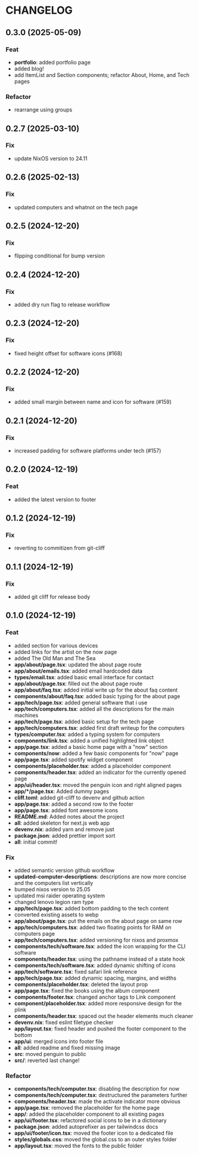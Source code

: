 # CHANGELOG

## 0.3.0 (2025-05-09)

### Feat

- **portfolio**: added portfolio page
- added blog!
- add ItemList and Section components; refactor About, Home, and Tech pages

### Refactor

- rearrange using groups

## 0.2.7 (2025-03-10)

### Fix

- update NixOS version to 24.11

## 0.2.6 (2025-02-13)

### Fix

- updated computers and whatnot on the tech page

## 0.2.5 (2024-12-20)

### Fix

- flipping conditional for bump version

## 0.2.4 (2024-12-20)

### Fix

- added dry run flag to release workflow

## 0.2.3 (2024-12-20)

### Fix

- fixed height offset for software icons (#168)

## 0.2.2 (2024-12-20)

### Fix

- added small margin between name and icon for software (#159)

## 0.2.1 (2024-12-20)

### Fix

- increased padding for software platforms under tech (#157)

## 0.2.0 (2024-12-19)

### Feat

- added the latest version to footer

## 0.1.2 (2024-12-19)

### Fix

- reverting to commitizen from git-cliff

## 0.1.1 (2024-12-19)

### Fix

- added git cliff for release body

## 0.1.0 (2024-12-19)

### Feat

- added section for various devices
- added links for the artist on the now page
- added The Old Man and The Sea
- **app/about/page.tsx**: updated the about page route
- **app/about/emails.tsx**: added email hardcoded data
- **types/email.tsx**: added basic email interface for contact
- **app/about/page.tsx**: filled out the about page route
- **app/about/faq.tsx**: added initial write up for the about faq content
- **components/about/faq.tsx**: added basic typing for the about page
- **app/tech/page.tsx**: added general software that i use
- **app/tech/computers.tsx**: added all the descriptions for the main machines
- **app/tech/page.tsx**: added basic setup for the tech page
- **app/tech/computers.tsx**: added first draft writeup for the computers
- **types/computer.tsx**: added a typing system for computers
- **components/link.tsx**: added a unified highlighted link object
- **app/page.tsx**: added a basic home page with a "now" section
- **components/now**: added a few basic components for "now" page
- **app/page.tsx**: added spotify widget component
- **components/placeholder.tsx**: added a placeholder component
- **components/header.tsx**: added an indicator for the currently opened page
- **app/ui/header.tsx**: moved the penguin icon and right aligned pages
- **app/\*/page.tsx**: Added dummy pages
- **cliff.toml**: added git-cliff to devenv and github action
- **app/page.tsx**: added a second row to the footer
- **app/page.tsx**: added font awesome icons
- **README.md**: Added notes about the project
- **all**: added skeleton for next.js web app
- **devenv.nix**: added yarn and remove just
- **package.json**: added prettier import sort
- **all**: initial commit!

### Fix

- added semantic version github workflow
- **updated-computer-descriptions**: descriptions are now more concise and the
  computers list vertically
- bumped nixos version to 25.05
- updated msi raider operating system
- changed lenovo legion ram type
- **app/tech/page.tsx**: added bottom padding to the tech content
- converted existing assets to webp
- **app/about/page.tsx**: put the emails on the about page on same row
- **app/tech/computers.tsx**: added two floating points for RAM on computers
  page
- **app/tech/computers.tsx**: added versioning for nixos and proxmox
- **components/tech/software.tsx**: added the icon wrapping for the CLI software
- **components/header.tsx**: using the pathname instead of a state hook
- **components/tech/software.tsx**: added dynamic shifting of icons
- **app/tech/software.tsx**: fixed safari link reference
- **app/tech/page.tsx**: added dynamic spacing, margins, and widths
- **components/placeholder.tsx**: deleted the layout prop
- **app/page.tsx**: fixed the books using the album component
- **components/footer.tsx**: changed anchor tags to Link component
- **component/placeholder.tsx**: added more responsive design for the plink
- **components/header.tsx**: spaced out the header elements much cleaner
- **devenv.nix**: fixed eslint filetype checker
- **app/layout.tsx**: fixed header and pushed the footer component to the bottom
- **app/ui**: merged icons into footer file
- **all**: added readme and fixed missing image
- **src**: moved penguin to public
- **src/**: reverted last change!

### Refactor

- **components/tech/computer.tsx**: disabling the description for now
- **components/tech/computer.tsx**: destructured the parameters further
- **components/header.tsx**: made the activate indicator more obvious
- **app/page.tsx**: removed the placeholder for the home page
- **app/**: added the placeholder component to all existing pages
- **app/ui/footer.tsx**: refactored social icons to be in a dictionary
- **package.json**: added autoprefixer as per tailwindcss docs
- **app/ui/footer/icon.tsx**: moved the footer icon to a dedicated file
- **styles/globals.css**: moved the global.css to an outer styles folder
- **app/layout.tsx**: moved the fonts to the public folder

